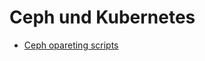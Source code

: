 # Ceph und Kubernetes

* [Ceph opareting scripts](https://gitlab.com/tobkern1980/operations-scripts/-/tree/master/operation/storage/ceph)
